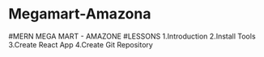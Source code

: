 # Megamart-Amazona
 #MERN MEGA MART - AMAZONE  #LESSONS 1.Introduction 2.Install Tools 3.Create React App 4.Create Git Repository
